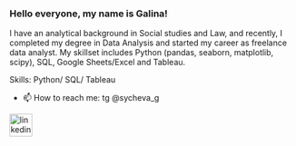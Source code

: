 ### Hello everyone, my name is Galina!

I have an analytical background in Social studies and Law, and recently, I completed my degree in Data Analysis and started my career as freelance data analyst.
My skillset includes Python (pandas, seaborn, matplotlib, scipy), SQL, Google Sheets/Excel and Tableau.

Skills: Python/ SQL/ Tableau

- 📫 How to reach me: tg @sycheva_g 


[<img src='https://cdn.jsdelivr.net/npm/simple-icons@3.0.1/icons/linkedin.svg' alt='linkedin' height='40'>](https://www.linkedin.com/in/https://www.linkedin.com/in/galina-sycheva?utm_source=share&utm_campaign=share_via&utm_content=profile&utm_medium=ios_app/)  



